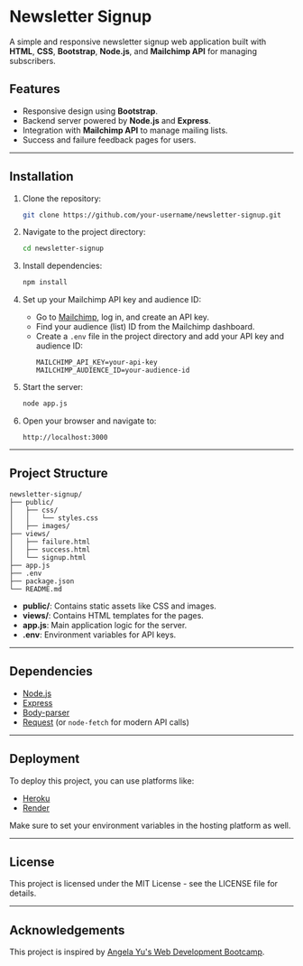 # Newsletter Signup

A simple and responsive newsletter signup web application built with **HTML**, **CSS**, **Bootstrap**, **Node.js**, and **Mailchimp API** for managing subscribers.

## Features
- Responsive design using **Bootstrap**.
- Backend server powered by **Node.js** and **Express**.
- Integration with **Mailchimp API** to manage mailing lists.
- Success and failure feedback pages for users.

---

## Installation

1. Clone the repository:
   ```bash
   git clone https://github.com/your-username/newsletter-signup.git
   ```

2. Navigate to the project directory:
   ```bash
   cd newsletter-signup
   ```

3. Install dependencies:
   ```bash
   npm install
   ```

4. Set up your Mailchimp API key and audience ID:
   - Go to [Mailchimp](https://mailchimp.com/), log in, and create an API key.
   - Find your audience (list) ID from the Mailchimp dashboard.
   - Create a `.env` file in the project directory and add your API key and audience ID:
     ```env
     MAILCHIMP_API_KEY=your-api-key
     MAILCHIMP_AUDIENCE_ID=your-audience-id
     ```

5. Start the server:
   ```bash
   node app.js
   ```

6. Open your browser and navigate to:
   ```
   http://localhost:3000
   ```

---

## Project Structure

```
newsletter-signup/
├── public/
│   ├── css/
│   │   └── styles.css
│   ├── images/
├── views/
│   ├── failure.html
│   ├── success.html
│   └── signup.html
├── app.js
├── .env
├── package.json
└── README.md
```

- **public/**: Contains static assets like CSS and images.
- **views/**: Contains HTML templates for the pages.
- **app.js**: Main application logic for the server.
- **.env**: Environment variables for API keys.

---

## Dependencies

- [Node.js](https://nodejs.org/)
- [Express](https://expressjs.com/)
- [Body-parser](https://www.npmjs.com/package/body-parser)
- [Request](https://www.npmjs.com/package/request) (or `node-fetch` for modern API calls)

---

## Deployment

To deploy this project, you can use platforms like:
- [Heroku](https://heroku.com/)
- [Render](https://render.com/)

Make sure to set your environment variables in the hosting platform as well.

---

## License

This project is licensed under the MIT License - see the LICENSE file for details.

---

## Acknowledgements

This project is inspired by [Angela Yu's Web Development Bootcamp](https://www.udemy.com/course/the-complete-web-development-bootcamp/).
